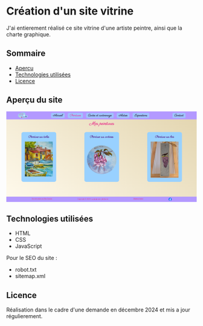 # Création d'un site vitrine

J'ai entierement réalisé ce site vitrine d'une artiste peintre, ainsi que la charte graphique.

## Sommaire

- [Aperçu](#aperçu)
- [Technologies utilisées](#technologies-utilisées)
- [Licence](#licence)

## Aperçu du site

![image du site](img-site.png)

## Technologies utilisées

- HTML
- CSS
- JavaScript

Pour le SEO du site :
- robot.txt
- sitemap.xml

## Licence

Réalisation dans le cadre d'une demande en décembre 2024 et mis a jour régulierement.
